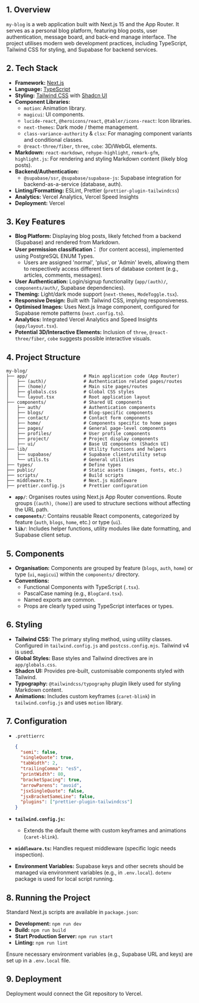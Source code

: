 ## 1. Overview

`my-blog` is a web application built with Next.js 15 and the App Router. It serves as a personal blog platform, featuring blog posts, user authentication, message board, and back-end manage interface. The project utilises modern web development practices, including TypeScript, Tailwind CSS for styling, and Supabase for backend services. 

## 2. Tech Stack

- **Framework:** [Next.js](https://nextjs.org/)
- **Language:** [TypeScript](https://www.typescriptlang.org/)
- **Styling:** [Tailwind CSS](https://tailwindcss.com/) with [Shadcn UI](https://ui.shadcn.com/)
- **Component Libraries:**
    - `motion`: Animation library.
    - `magicui`: UI components.
    - `lucide-react`, `@heroicons/react`, `@tabler/icons-react`: Icon libraries.
    - `next-themes`: Dark mode / theme management.
    - `class-variance-authority` & `clsx`: For managing component variants and conditional classes.
    - `@react-three/fiber`, `three`, `cobe`: 3D/WebGL elements.
- **Markdown:** `react-markdown`, `rehype-highlight`, `remark-gfm`, `highlight.js`: For rendering and styling Markdown content (likely blog posts).
- **Backend/Authentication:**
    - `@supabase/ssr`, `@supabase/supabase-js`: Supabase integration for backend-as-a-service (database, auth).
- **Linting/Formatting:** ESLint, Prettier (`prettier-plugin-tailwindcss`)
- **Analytics:** Vercel Analytics, Vercel Speed Insights
- **Deployment:** Vercel

## 3. Key Features

- **Blog Platform:** Displaying blog posts, likely fetched from a backend (Supabase) and rendered from Markdown.
- **User permission classification：** (for content access), implemented using PostgreSQL ENUM Types.
    - Users are assigned 'normal', 'plus', or 'Admin' levels, allowing them to respectively access different tiers of database content (e.g., articles, comments, messages).
- **User Authentication:** Login/signup functionality (`app/(auth)/`, `components/auth/`, Supabase dependencies).
- **Theming:** Light/dark mode support (`next-themes`, `ModeToggle.tsx`).
- **Responsive Design:** Built with Tailwind CSS, implying responsiveness.
- **Optimised Images:** Uses Next.js Image component, configured for Supabase remote patterns (`next.config.ts`).
- **Analytics:** Integrated Vercel Analytics and Speed Insights (`app/layout.tsx`).
- **Potential 3D/Interactive Elements:** Inclusion of `three`, `@react-three/fiber`, `cobe` suggests possible interactive visuals.

## 4. Project Structure

```
my-blog/
├── app/                     # Main application code (App Router)
│   ├── (auth)/              # Authentication related pages/routes
│   ├── (home)/              # Main site pages/routes
│   ├── globals.css          # Global CSS styles
│   └── layout.tsx           # Root application layout
├── components/              # Shared UI components
│   ├── auth/                # Authentication components
│   ├── blogs/               # Blog-specific components
│   ├── contact/             # Contact form components
│   ├── home/                # Components specific to home pages
│   ├── pages/               # General page-level components
│   ├── profiles/            # User profile components
│   ├── project/             # Project display components
│   ├── ui/                  # Base UI components (Shadcn UI)
├── lib/                     # Utility functions and helpers
│   ├── supabase/            # Supabase client/utility setup
│   └── utils.ts             # General utilities
├── types/                   # Define types
├── public/                  # Static assets (images, fonts, etc.)
├── scripts/                 # Build scripts
├── middleware.ts            # Next.js middleware
├── prettier.config.js       # Prettier configuration

```

- **`app/`**: Organises routes using Next.js App Router conventions. Route groups (`(auth)`, `(home)`) are used to structure sections without affecting the URL path.
- **`components/`**: Contains reusable React components, categorized by feature (`auth`, `blogs`, `home`, etc.) or type (`ui`).
- **`lib/`**: Includes helper functions, utility modules like date formatting, and Supabase client setup.

## 5. Components

- **Organisation:** Components are grouped by feature (`blogs`, `auth`, `home`) or type (`ui`, `magicui`) within the `components/` directory.
- **Conventions:**
    - Functional Components with TypeScript (`.tsx`).
    - PascalCase naming (e.g., `BlogCard.tsx`).
    - Named exports are common.
    - Props are clearly typed using TypeScript interfaces or types.

## 6. Styling

- **Tailwind CSS:** The primary styling method, using utility classes. Configured in `tailwind.config.js` and `postcss.config.mjs`. Tailwind v4 is used.
- **Global Styles:** Base styles and Tailwind directives are in `app/globals.css`.
- **Shadcn UI:** Provides pre-built, customisable components styled with Tailwind.
- **Typography:** `@tailwindcss/typography` plugin likely used for styling Markdown content.
- **Animations:** Includes custom keyframes (`caret-blink`) in `tailwind.config.js` and uses `motion` library.

## 7. Configuration

- `.prettierrc`
    
    ```json
    {
      "semi": false,
      "singleQuote": true,
      "tabWidth": 2,
      "trailingComma": "es5",
      "printWidth": 80,
      "bracketSpacing": true,
      "arrowParens": "avoid",
      "jsxSingleQuote": false,
      "jsxBracketSameLine": false,
      "plugins": ["prettier-plugin-tailwindcss"]
    }
    ```
    
- **`tailwind.config.js`:**
    - Extends the default theme with custom keyframes and animations (`caret-blink`).
- **`middleware.ts`:** Handles request middleware (specific logic needs inspection).
- **Environment Variables:** Supabase keys and other secrets should be managed via environment variables (e.g., in `.env.local`). `dotenv` package is used for local script running.

## 8. Running the Project

Standard Next.js scripts are available in `package.json`:

- **Development:** `npm run dev`
- **Build:** `npm run build`
- **Start Production Server:** `npm run start`
- **Linting:** `npm run lint`

Ensure necessary environment variables (e.g., Supabase URL and keys) are set up in a `.env.local` file.

## 9. Deployment

Deployment would connect the Git repository to Vercel.
